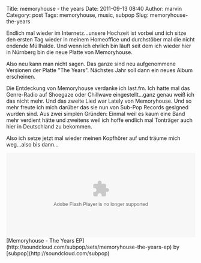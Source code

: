 Title: memoryhouse - the years
Date: 2011-09-13 08:40
Author: marvin
Category: post
Tags: memoryhouse, music, subpop
Slug: memoryhouse-the-years

Endlich mal wieder im Internetz...unsere Hochzeit ist vorbei und ich
sitze den ersten Tag wieder in meinem Homeoffice und durchstöber mal die
nicht endende Müllhalde. Und wenn ich ehrlich bin läuft seit dem ich
wieder hier in Nürnberg bin die neue Platte von Memoryhouse.

Also neu kann man nicht sagen. Das ganze sind neu aufgenommene Versionen
der Platte "The Years". Nächstes Jahr soll dann ein neues Album
erscheinen.

Die Entdeckung von Memoryhouse verdanke ich last.fm. Ich hatte mal das
Genre-Radio auf Shoegaze oder Chillwave eingestellt...ganz genau weiß
ich das nicht mehr. Und das zweite Lied war Lately von Memoryhouse. Und
so mehr freute ich mich darüber das sie nun von Sub-Pop Records gesigned
wurden sind. Aus zwei simplen Gründen: Einmal weil es kaum eine Band
mehr verdient hätte und zweitens weil ich hoffe endlich mal Tonträger
auch hier in Deutschland zu bekommen.

Also ich setze jetzt mal wieder meinen Kopfhörer auf und träume mich
weg...also bis dann...

<p>
<object width="100%" height="225" classid="clsid:d27cdb6e-ae6d-11cf-96b8-444553540000" codebase="http://download.macromedia.com/pub/shockwave/cabs/flash/swflash.cab#version=6,0,40,0">
<param name="allowscriptaccess" value="always"></param><param name="src" value="http://player.soundcloud.com/player.swf?url=http%3A%2F%2Fapi.soundcloud.com%2Fplaylists%2F1070300"></param>

<embed width="100%" height="225" type="application/x-shockwave-flash" src="http://player.soundcloud.com/player.swf?url=http%3A%2F%2Fapi.soundcloud.com%2Fplaylists%2F1070300" allowscriptaccess="always">
</embed>
</object>
[Memoryhouse - The Years
EP](http://soundcloud.com/subpop/sets/memoryhouse-the-years-ep) by
[subpop](http://soundcloud.com/subpop)

</p>

